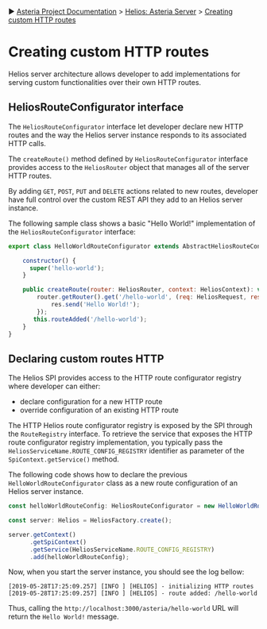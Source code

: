 :arrow_forward: [Asteria Project Documentation](https://github.com/asteria-project/asteria/blob/master/documentation/asteria-documentation.md) > [Helios: Asteria Server](https://github.com/asteria-project/asteria/blob/master/documentation/helios/helios.md) > [Creating custom HTTP routes](https://github.com/asteria-project/asteria/blob/master/documentation/helios/creating-custom-http-routes.md)

# Creating custom HTTP routes

Helios server architecture allows developer to add implementations for serving custom functionalities over their own HTTP routes.

## HeliosRouteConfigurator interface

The `HeliosRouteConfigurator` interface let developer declare new HTTP routes and the way the Helios server instance responds to its associated HTTP calls.

The `createRoute()` method defined by `HeliosRouteConfigurator` interface provides access to the `HeliosRouter` object that manages all of the server HTTP routes.

By adding `GET`, `POST`, `PUT` and `DELETE` actions related to new routes, developer have full control over the custom REST API they add to an Helios server instance.

The following sample class shows a basic "Hello World!" implementation of the `HeliosRouteConfigurator` interface:

```javascript
export class HelloWorldRouteConfigurator extends AbstractHeliosRouteConfigurator implements HeliosRouteConfigurator {

	constructor() {
      super('hello-world');
    }

    public createRoute(router: HeliosRouter, context: HeliosContext): void {
        router.getRouter().get('/hello-world', (req: HeliosRequest, res: HeliosResponse) => {
            res.send('Hello World!');
        });
       this.routeAdded('/hello-world');
    }
}
```

## Declaring custom routes HTTP

The Helios SPI provides access to the HTTP route configurator registry where developer can either:

- declare configuration for a new HTTP route 
- override configuration of an existing HTTP route

The HTTP Helios route configurator registry is exposed by the SPI through the `RouteRegistry` interface. To retrieve the service that exposes the HTTP route configurator registry implementation, you typically pass the `HeliosServiceName.ROUTE_CONFIG_REGISTRY` identifier as parameter of the `SpiContext.getService()` method.

The following code shows how to declare the previous `HelloWorldRouteConfigurator` class as a new route configuration of an Helios server instance.

```javascript
const helloWorldRouteConfig: HeliosRouteConfigurator = new HelloWorldRouteConfigurator();

const server: Helios = HeliosFactory.create();

server.getContext()
      .getSpiContext()
      .getService(HeliosServiceName.ROUTE_CONFIG_REGISTRY)
      .add(helloWorldRouteConfig);
```

Now, when you start the server instance, you should see the log bellow:

```shell
[2019-05-28T17:25:09.257] [INFO ] [HELIOS] - initializing HTTP routes
[2019-05-28T17:25:09.257] [INFO ] [HELIOS] - route added: /hello-world
```

Thus, calling the `http://localhost:3000/asteria/hello-world` URL will return the `Hello World!` message.
